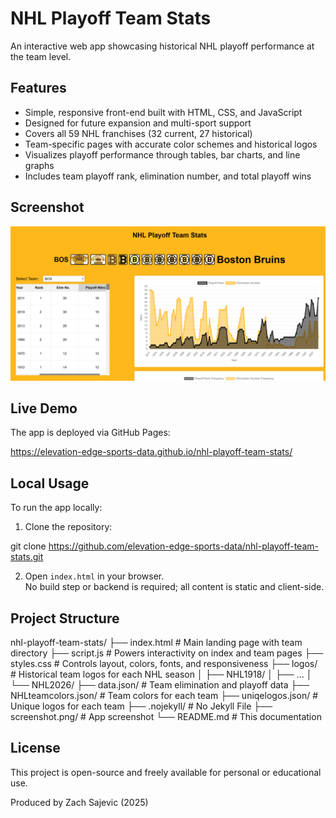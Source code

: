 # NHL Playoff Team Stats

An interactive web app showcasing historical NHL playoff performance at the team level. 

## Features

- Simple, responsive front-end built with HTML, CSS, and JavaScript  
- Designed for future expansion and multi-sport support  
- Covers all 59 NHL franchises (32 current, 27 historical)  
- Team-specific pages with accurate color schemes and historical logos  
- Visualizes playoff performance through tables, bar charts, and line graphs  
- Includes team playoff rank, elimination number, and total playoff wins

## Screenshot

![NHL Playoff Team Stats Screenshot](screenshot.png)

## Live Demo

The app is deployed via GitHub Pages: 

https://elevation-edge-sports-data.github.io/nhl-playoff-team-stats/

## Local Usage

To run the app locally:

1. Clone the repository:

git clone https://github.com/elevation-edge-sports-data/nhl-playoff-team-stats.git

2. Open `index.html` in your browser.  
No build step or backend is required; all content is static and client-side.


## Project Structure 

nhl-playoff-team-stats/
├── index.html # Main landing page with team directory
├── script.js # Powers interactivity on index and team pages
├── styles.css # Controls layout, colors, fonts, and responsiveness
├── logos/     # Historical team logos for each NHL season
│   ├── NHL1918/
│   ├── ...
│   └── NHL2026/
├── data.json/ # Team elimination and playoff data
├── NHLteamcolors.json/ # Team colors for each team
├── uniqelogos.json/ # Unique logos for each team
├── .nojekyll/ # No Jekyll File
├── screenshot.png/ # App screenshot
└── README.md # This documentation

## License

This project is open-source and freely available for personal or educational use.

Produced by Zach Sajevic (2025)